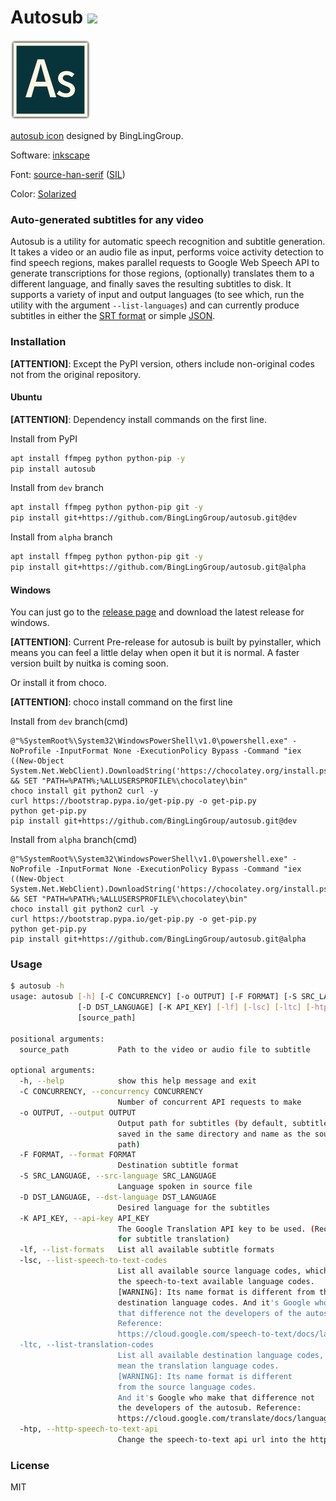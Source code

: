 # Autosub <a href="https://pypi.python.org/pypi/autosub"><img src="https://img.shields.io/pypi/v/autosub.svg"></img></a>

<escape><img src="docs/icon/autosub.png" width="128px"></escape>

[autosub icon](docs/icon/autosub.svg) designed by BingLingGroup.

Software: [inkscape](https://inkscape.org/zh/)

Font: [source-han-serif](https://source.typekit.com/source-han-serif) ([SIL](https://github.com/adobe-fonts/source-han-serif/blob/release/LICENSE.txt))

Color: [Solarized](https://en.wikipedia.org/wiki/Solarized_(color_scheme)#Colors)

### Auto-generated subtitles for any video

Autosub is a utility for automatic speech recognition and subtitle generation. It takes a video or an audio file as input, performs voice activity detection to find speech regions, makes parallel requests to Google Web Speech API to generate transcriptions for those regions, (optionally) translates them to a different language, and finally saves the resulting subtitles to disk. It supports a variety of input and output languages (to see which, run the utility with the argument `--list-languages`) and can currently produce subtitles in either the [SRT format](https://en.wikipedia.org/wiki/SubRip) or simple [JSON](https://en.wikipedia.org/wiki/JSON).

### Installation

**[ATTENTION]**: Except the PyPI version, others include non-original codes not from the original repository.

#### Ubuntu

**[ATTENTION]**: Dependency install commands on the first line.

Install from PyPI
```bash
apt install ffmpeg python python-pip -y
pip install autosub
```

Install from `dev` branch
```bash
apt install ffmpeg python python-pip git -y
pip install git+https://github.com/BingLingGroup/autosub.git@dev
```

Install from `alpha` branch
```bash
apt install ffmpeg python python-pip git -y
pip install git+https://github.com/BingLingGroup/autosub.git@alpha
```

#### Windows

You can just go to the [release page](https://github.com/BingLingGroup/autosub/releases) and download the latest release for windows.

**[ATTENTION]**: Current Pre-release for autosub is built by pyinstaller, which means you can feel a little delay when open it but it is normal. A faster version built by nuitka is coming soon.

Or install it from choco.

**[ATTENTION]**: choco install command on the first line

Install from `dev` branch(cmd)
```batch
@"%SystemRoot%\System32\WindowsPowerShell\v1.0\powershell.exe" -NoProfile -InputFormat None -ExecutionPolicy Bypass -Command "iex ((New-Object System.Net.WebClient).DownloadString('https://chocolatey.org/install.ps1'))" && SET "PATH=%PATH%;%ALLUSERSPROFILE%\chocolatey\bin"
choco install git python2 curl -y
curl https://bootstrap.pypa.io/get-pip.py -o get-pip.py
python get-pip.py
pip install git+https://github.com/BingLingGroup/autosub.git@dev
```

Install from `alpha` branch(cmd)
```batch
@"%SystemRoot%\System32\WindowsPowerShell\v1.0\powershell.exe" -NoProfile -InputFormat None -ExecutionPolicy Bypass -Command "iex ((New-Object System.Net.WebClient).DownloadString('https://chocolatey.org/install.ps1'))" && SET "PATH=%PATH%;%ALLUSERSPROFILE%\chocolatey\bin"
choco install git python2 curl -y
curl https://bootstrap.pypa.io/get-pip.py -o get-pip.py
python get-pip.py
pip install git+https://github.com/BingLingGroup/autosub.git@alpha
```

### Usage

```bash
$ autosub -h
usage: autosub [-h] [-C CONCURRENCY] [-o OUTPUT] [-F FORMAT] [-S SRC_LANGUAGE]
               [-D DST_LANGUAGE] [-K API_KEY] [-lf] [-lsc] [-ltc] [-htp]
               [source_path]

positional arguments:
  source_path           Path to the video or audio file to subtitle

optional arguments:
  -h, --help            show this help message and exit
  -C CONCURRENCY, --concurrency CONCURRENCY
                        Number of concurrent API requests to make
  -o OUTPUT, --output OUTPUT
                        Output path for subtitles (by default, subtitles are
                        saved in the same directory and name as the source
                        path)
  -F FORMAT, --format FORMAT
                        Destination subtitle format
  -S SRC_LANGUAGE, --src-language SRC_LANGUAGE
                        Language spoken in source file
  -D DST_LANGUAGE, --dst-language DST_LANGUAGE
                        Desired language for the subtitles
  -K API_KEY, --api-key API_KEY
                        The Google Translation API key to be used. (Required
                        for subtitle translation)
  -lf, --list-formats   List all available subtitle formats
  -lsc, --list-speech-to-text-codes
                        List all available source language codes, which mean
                        the speech-to-text available language codes.
                        [WARNING]: Its name format is different from the
                        destination language codes. And it's Google who make
                        that difference not the developers of the autosub.
                        Reference:
                        https://cloud.google.com/speech-to-text/docs/languages
  -ltc, --list-translation-codes
                        List all available destination language codes, which
                        mean the translation language codes.
                        [WARNING]: Its name format is different
                        from the source language codes.
                        And it's Google who make that difference not
                        the developers of the autosub. Reference:
                        https://cloud.google.com/translate/docs/languages
  -htp, --http-speech-to-text-api
                        Change the speech-to-text api url into the http one
```

### License

MIT
